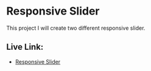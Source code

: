 # Responsive Slider

This project I will create two different responsive slider.

## Live Link:
- [Responsive Slider](https://site-responsive-slider.netlify.app/)